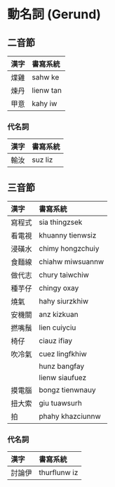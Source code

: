 # 動名詞 (Gerund)

## 二音節

| 漢字 | 書寫系統 |
| :--- | :--- |
| 煠雞 | sahw ke |
| 煉丹 | lienw tan |
| 甲意 | kahy iw |

### 代名詞

| 漢字 | 書寫系統 |
| :--- | :--- |
| 輸汝 | suz liz |

## 三音節

| 漢字 | 書寫系統 |
| :--- | :--- |
| 寫程式 | sia thingzsek |
| 看電視 | khuanny tienwsiz |
| 浸磺水 | chimy hongzchuiy |
| 食麵線 | chiahw miwsuannw |
| 做代志 | chury taiwchiw |
| 種芋仔 | chingy oxay |
| 燒氣 | hahy siurzkhiw |
| 安機關 | anz kizkuan |
| 撚嘴鬚 | lien cuiyciu |
| 椅仔 | ciauz ifiay |
| 吹冷氣 | cuez lingfkhiw |
|| hunz bangfay |
|| lienw siaufuez |
| 摸電腦 | bongz tienwnauy |
| 扭大索 | giu tuawsurh |
| 拍 | phahy khazciunnw |

### 代名詞

| 漢字 | 書寫系統 |
| :--- | :--- |
| 討論伊 | thurflunw iz |
